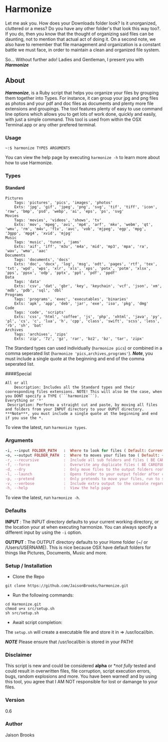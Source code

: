 # Harmonize
Let me ask you. How does your Downloads folder look? Is it unorganized, cluttered or a mess? Do you have any other folder's that look this way too?. If you do, then you know that the thought of organizing said files can be daunting, not to mention that actual act of doing it. On a second note, we also have to remember that file management and organization is a constant battle we must face, in order to maintain a clean and organized file system.

So... Without further ado! Ladies and Gentleman, I present you with ***Harmonize***

## About
***Harmonize***, is a Ruby script that helps you organize your files by grouping them together into Types. For instance, it can group your jpg and png files as photos and your pdf and doc files as documents and plenty more file extensions and groupings. The tool features plenty of easy to use command line options which allows you to get lots of work done, quickly and easily, with just a simple command. This tool is used from within the OSX Terminal.app or any other prefered terminal.


### Usage
```~:$ harmonize TYPES ARGUMENTS```

You can view the help page by executing ```harmonize -h``` to learn more about how to use Harmonize.

### Types
#### Standard
```
Pictures
	Tags: 'pictures', 'pics', 'images', 'photos'
	Exts: 'jpg', 'gif', 'jpeg', 'png', 'svg', 'tif', 'tiff', 'icon', 'raw', 'bmp', 'psd', 'webp', 'ai', 'eps', 'ps', 'svg'
Movies
	Tags: 'movies', 'videos', 'shows', 'tv'
	Exts: 'mov', 'mpeg', 'avi', 'mp4', 'arf', 'mkv', 'webm', 'qt', 'wmv', 'rm', 'm4v', 'flv', 'avc', 'vob', 'mjpeg', 'egp', 'mpg', '3gpp', 'mpg4', 'xvid', 'mjpg' 
Music
 	Tags: 'music', 'tunes', 'jams'
 	Exts: 'aif', 'iff', 'm3u', 'm4a', 'mid', 'mp3', 'mpa', 'ra', 'wav', 'wma', 'aac'
Documents
 	Tags: 'documents', 'docs'
 	Exts: 'doc', 'docx', 'log', 'msg', 'odt', 'pages', 'rtf', 'tex', 'txt', 'wpd', 'wps', 'xlr', 'xls', 'xps', 'potx', 'potm', 'xlsx', 'pps', 'ppsx', 'odp', 'pptx', 'ppt', 'pdf', 'ppdf'
Data
 	Tags: 'data'
 	Exts: 'csv', 'dat', 'gbr', 'key', 'keychain', 'vcf', 'json', 'xm', 'mdb', 'pdb', 'sql', 'dbl'
Programs
 	Tags: 'programs', 'exec', 'executables', 'binaries'
 	Exts: 'apk', 'app', 'deb', 'jar', 'exe', 'iso', 'pkg', 'dmg'
Code
 	Tags: 'code', 'scripts'
 	Exts: 'css', 'html', 'coffee', 'js', 'php', 'xhtml', 'java', 'py', 'pl', 'cs', 'c', 'lua', 'h', 'cpp', 'class', 'swift', 'scss', 'less', 'rb', 'sh', 'bat'
Archives
 	Tags: 'archives', 'zips'
 	Exts: 'zip', '7z', 'gz', 'rar', 'bz2', 'bz', 'tar', 'zipx'
 ```
 The Standard types can used individually (```harmonize pics```) or combined in a comma seperated list (```harmonize 'pics,archives,programs'```). ***Note***, you must include a single quote at the beginning and end of the comma seperated list.
 
####Special
```
All or all
	Description: Includes all the Standard types and their cooresponding files extensions. NOTE! This will also be the case, when you DONT specify a TYPE (```harmonize```).
Everything or '*'
 Description: Performs a straight cut and paste, by moving all files and folders from your INPUT directory to your OUPUT directory. ***Note***, you must include a single quote at the beginning and end if you use the *.
```
To view the latest, run ```harmonize types```.

### Arguments
```ruby
-i, --input FOLDER_PATH   :  Where to look for files ( Default: Current Directory )
-o, --output FOLDER_PATH  :  Where to moves your files too ( Default: ~/ )
-r, --recursive           :  Include all sub folders and files ( BE CAREFUL )
-f, --force               :  Overwrite any duplicate files ( BE CAREFUL )
-d, --dry                 :  Only move files to the output folders root
-l, --launch              :  Opens finder to your output folder after completion
-p, --pretend             :  Only pretends to move your files, run to see what the script would do
-v, --verbose             :  Include extra output to the console regarding script exection
-h, --help                :  View the help page
```
To view the latest, run ```harmonize -h```.

### Defaults
**INPUT** : The INPUT directory defaults to your current working directory, or the location your at when executing harmonize. You can always specify a different input by using the ```-i``` option.

**OUTPUT** : The OUTPUT directory defaults to your Home folder (~/ or /Users/USERNAME). This is nice because OSX have default folders for things like Pictures, Documents, Music and more. 

### Setup / Installation
* Clone the Repo

```
git clone https://github.com/JaisonBrooks/harmonize.git
```

* Run the following commands:
 
```
cd Harmonize.git
chmod u+x src/setup.sh
sh src/setup.sh
```

* Await script completion:

The ```setup.sh``` will create a executable file and store it in => /usr/local/bin.

***NOTE*** Please ensure that /usr/local/bin is stored in your PATH!

### Disclaimer
This script is new and could be considered **alpha** or **not fully* tested and could result in overwritten files, file corruption, script execution errors, bugs, random explosions and more. You have been warned! and by using this tool, you agree that I AM NOT responsible for lost or damange to your files.

### Version
0.6

### Author
Jaison Brooks
